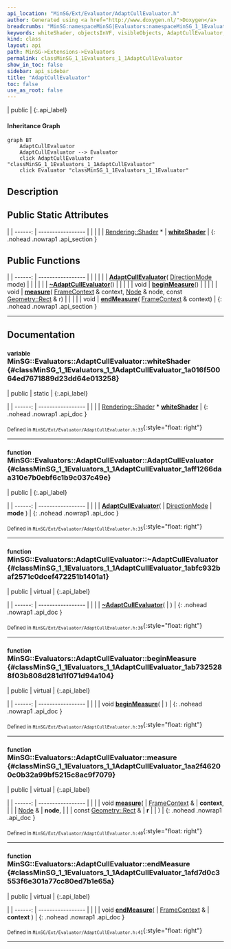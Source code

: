 ```yaml
---
api_location: "MinSG/Ext/Evaluator/AdaptCullEvaluator.h"
author: Generated using <a href="http://www.doxygen.nl/">Doxygen</a>
breadcrumbs: "MinSG:namespaceMinSG|Evaluators:namespaceMinSG_1_1Evaluators"
keywords: whiteShader, objectsInVF, visibleObjects, AdaptCullEvaluator, ~AdaptCullEvaluator, beginMeasure, measure, endMeasure
kind: class
layout: api
path: MinSG->Extensions->Evaluators
permalink: classMinSG_1_1Evaluators_1_1AdaptCullEvaluator
show_in_toc: false
sidebar: api_sidebar
title: "AdaptCullEvaluator"
toc: false
use_as_root: false
---
```


| public |
{:.api_label}

#### Inheritance Graph

```mermaid
graph BT
	AdaptCullEvaluator
	AdaptCullEvaluator --> Evaluator
	click AdaptCullEvaluator "classMinSG_1_1Evaluators_1_1AdaptCullEvaluator"
	click Evaluator "classMinSG_1_1Evaluators_1_1Evaluator"
```

## Description





## Public Static Attributes

|
| ------: | ----------------- |
|  | |
| [Rendering::Shader](classRendering_1_1Shader) * | **[whiteShader](#classMinSG_1_1Evaluators_1_1AdaptCullEvaluator_1a016f50064ed7671889d23dd64e013258)**  |
{: .nohead .nowrap1 .api_section }


## Public Functions

|
| ------: | ----------------- |
|  | |
|  | **[AdaptCullEvaluator](#classMinSG_1_1Evaluators_1_1AdaptCullEvaluator_1aff1266daa310e7b0ebf6c1b9c037c49e)**( [DirectionMode](classMinSG_1_1Evaluators_1_1Evaluator#classMinSG_1_1Evaluators_1_1Evaluator_1addbbec5e92458641beb8a715f7904b1b)  mode) |
|  | |
|  | **[~AdaptCullEvaluator](#classMinSG_1_1Evaluators_1_1AdaptCullEvaluator_1abfc932baf2571c0dcef472251b1401a1)**() |
|  | |
| void | **[beginMeasure](#classMinSG_1_1Evaluators_1_1AdaptCullEvaluator_1ab7325288f03b808d281d1f071d94a104)**() |
|  | |
| void | **[measure](#classMinSG_1_1Evaluators_1_1AdaptCullEvaluator_1aa2f46200c0b32a99bf5215c8ac9f7079)**( [FrameContext](classMinSG_1_1FrameContext) & context,  [Node](classMinSG_1_1Node) & node, const [Geometry::Rect](namespaceGeometry#namespaceGeometry_1acedeea2f6bddd99f077df6f73901a875) & r) |
|  | |
| void | **[endMeasure](#classMinSG_1_1Evaluators_1_1AdaptCullEvaluator_1afd7d0c3553f6e301a77cc80ed7b1e65a)**( [FrameContext](classMinSG_1_1FrameContext) & context) |
{: .nohead .nowrap1 .api_section }


-------------------------------------------------------------------

## Documentation

### <small>variable</small><br/> MinSG::Evaluators::AdaptCullEvaluator::whiteShader {#classMinSG_1_1Evaluators_1_1AdaptCullEvaluator_1a016f50064ed7671889d23dd64e013258}

| public | static |
{:.api_label}

|
| ------: | ----------------- |
|  |
| [Rendering::Shader](classRendering_1_1Shader) * **[whiteShader](#classMinSG_1_1Evaluators_1_1AdaptCullEvaluator_1a016f50064ed7671889d23dd64e013258)**  |
{: .nohead .nowrap1 .api_doc }





<sub>Defined in `MinSG/Ext/Evaluator/AdaptCullEvaluator.h:33`</sub>{:style="float: right"}

-------------------------------------------------------------------

### <small>function</small><br/> MinSG::Evaluators::AdaptCullEvaluator::AdaptCullEvaluator {#classMinSG_1_1Evaluators_1_1AdaptCullEvaluator_1aff1266daa310e7b0ebf6c1b9c037c49e}

| public |
{:.api_label}

|
| ------: | ----------------- |
|  |
|  **[AdaptCullEvaluator](#classMinSG_1_1Evaluators_1_1AdaptCullEvaluator_1aff1266daa310e7b0ebf6c1b9c037c49e)**( |  [DirectionMode](classMinSG_1_1Evaluators_1_1Evaluator#classMinSG_1_1Evaluators_1_1Evaluator_1addbbec5e92458641beb8a715f7904b1b)  | **mode** ) |
{: .nohead .nowrap1 .api_doc }





<sub>Defined in `MinSG/Ext/Evaluator/AdaptCullEvaluator.h:35`</sub>{:style="float: right"}

-------------------------------------------------------------------

### <small>function</small><br/> MinSG::Evaluators::AdaptCullEvaluator::~AdaptCullEvaluator {#classMinSG_1_1Evaluators_1_1AdaptCullEvaluator_1abfc932baf2571c0dcef472251b1401a1}

| public | virtual |
{:.api_label}

|
| ------: | ----------------- |
|  |
|  **[~AdaptCullEvaluator](#classMinSG_1_1Evaluators_1_1AdaptCullEvaluator_1abfc932baf2571c0dcef472251b1401a1)**( |  ) |
{: .nohead .nowrap1 .api_doc }





<sub>Defined in `MinSG/Ext/Evaluator/AdaptCullEvaluator.h:36`</sub>{:style="float: right"}

-------------------------------------------------------------------

### <small>function</small><br/> MinSG::Evaluators::AdaptCullEvaluator::beginMeasure {#classMinSG_1_1Evaluators_1_1AdaptCullEvaluator_1ab7325288f03b808d281d1f071d94a104}

| public | virtual |
{:.api_label}

|
| ------: | ----------------- |
|  |
| void **[beginMeasure](#classMinSG_1_1Evaluators_1_1AdaptCullEvaluator_1ab7325288f03b808d281d1f071d94a104)**( |  ) |
{: .nohead .nowrap1 .api_doc }





<sub>Defined in `MinSG/Ext/Evaluator/AdaptCullEvaluator.h:39`</sub>{:style="float: right"}

-------------------------------------------------------------------

### <small>function</small><br/> MinSG::Evaluators::AdaptCullEvaluator::measure {#classMinSG_1_1Evaluators_1_1AdaptCullEvaluator_1aa2f46200c0b32a99bf5215c8ac9f7079}

| public | virtual |
{:.api_label}

|
| ------: | ----------------- |
|  |
| void **[measure](#classMinSG_1_1Evaluators_1_1AdaptCullEvaluator_1aa2f46200c0b32a99bf5215c8ac9f7079)**( |  [FrameContext](classMinSG_1_1FrameContext) & | **context**, |
| |  [Node](classMinSG_1_1Node) & | **node**, |
| | const [Geometry::Rect](namespaceGeometry#namespaceGeometry_1acedeea2f6bddd99f077df6f73901a875) & | **r** |
|   ) |
{: .nohead .nowrap1 .api_doc }





<sub>Defined in `MinSG/Ext/Evaluator/AdaptCullEvaluator.h:40`</sub>{:style="float: right"}

-------------------------------------------------------------------

### <small>function</small><br/> MinSG::Evaluators::AdaptCullEvaluator::endMeasure {#classMinSG_1_1Evaluators_1_1AdaptCullEvaluator_1afd7d0c3553f6e301a77cc80ed7b1e65a}

| public | virtual |
{:.api_label}

|
| ------: | ----------------- |
|  |
| void **[endMeasure](#classMinSG_1_1Evaluators_1_1AdaptCullEvaluator_1afd7d0c3553f6e301a77cc80ed7b1e65a)**( |  [FrameContext](classMinSG_1_1FrameContext) & | **context** ) |
{: .nohead .nowrap1 .api_doc }





<sub>Defined in `MinSG/Ext/Evaluator/AdaptCullEvaluator.h:41`</sub>{:style="float: right"}

-------------------------------------------------------------------

